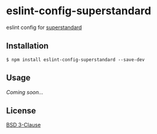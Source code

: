 # eslint-config-superstandard

eslint config for [superstandard](https://github.com/usepavlov/superstandard)

## Installation

    $ npm install eslint-config-superstandard --save-dev

## Usage

*Coming soon...*

## License

[BSD 3-Clause](https://github.com/usepavlov/eslint-config-superstandard/blob/master/LICENSE)
